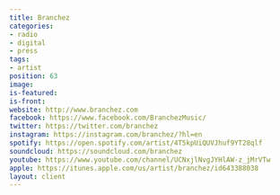 ```yaml
---
title: Branchez
categories:
- radio
- digital
- press
tags:
- artist
position: 63
image: 
is-featured: 
is-front: 
website: http://www.branchez.com
facebook: https://www.facebook.com/BranchezMusic/
twitter: https://twitter.com/branchez
instagram: https://instagram.com/branchez/?hl=en
spotify: https://open.spotify.com/artist/4T5kpUiQUVJhuf9YT28qlf
soundcloud: https://soundcloud.com/branchez
youtube: https://www.youtube.com/channel/UCNxjlNvgJYHlAW-z_jMrVTw
apple: https://itunes.apple.com/us/artist/branchez/id643388038
layout: client
---
```


